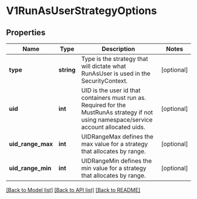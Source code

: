 # V1RunAsUserStrategyOptions

## Properties
Name | Type | Description | Notes
------------ | ------------- | ------------- | -------------
**type** | **string** | Type is the strategy that will dictate what RunAsUser is used in the SecurityContext. | [optional] 
**uid** | **int** | UID is the user id that containers must run as.  Required for the MustRunAs strategy if not using namespace/service account allocated uids. | [optional] 
**uid_range_max** | **int** | UIDRangeMax defines the max value for a strategy that allocates by range. | [optional] 
**uid_range_min** | **int** | UIDRangeMin defines the min value for a strategy that allocates by range. | [optional] 

[[Back to Model list]](../README.md#documentation-for-models) [[Back to API list]](../README.md#documentation-for-api-endpoints) [[Back to README]](../README.md)


